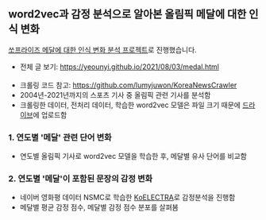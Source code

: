 ## word2vec과 감정 분석으로 알아본 올림픽 메달에 대한 인식 변화
[쏘프라이즈 메달에 대한 인식 변화 분석 프로젝트](https://soprize.so/answer/466)로 진행했습니다.
* 전체 글 보기: https://yeounyi.github.io/2021/08/03/medal.html
<br><br>
* 크롤링 코드 참고: https://github.com/lumyjuwon/KoreaNewsCrawler
* 2004년-2021년까지의 스포츠 기사 중 올림픽 관련 기사를 분석함 
* 크롤링한 데이터, 전처리 데이터, 학습한 word2vec 모델은 파일 크기 때문에 [드라이브](https://drive.google.com/drive/folders/1XGSXyIV1IIkbOfPDggkDxCUWqwNYNtMm?usp=sharing)에 업로드함

### 1. 연도별 '메달' 관련 단어 변화
* 연도별 올림픽 기사로 word2vec 모델을 학습한 후, 메달별 유사 단어를 비교함 
    
### 2. 연도별 '메달'이 포함된 문장의 감정 변화
* 네이버 영화평 데이터 NSMC로 학습한 [KoELECTRA](https://huggingface.co/monologg/koelectra-base-finetuned-nsmc)로 감정분석을 진행함  
* 메달별 평균 감정 점수, 메달별 감정 점수 분포를 살펴봄 

